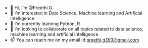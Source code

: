 - 👋 Hi, I’m @Preethi G
- 👀 I’m interested in Data Science, Machine learning and Artificial Intelligence
- 🌱 I’m currently learning Python, R
- 💞️ I’m looking to collaborate on all topics related to data science, machine learning and artificial intelligence
- 📫 You can reach me on my email id preethi.g393@gmail.com

<!---
Preethi393/Preethi393 is a ✨ special ✨ repository because its `README.md` (this file) appears on your GitHub profile.
You can click the Preview link to take a look at your changes.
--->
